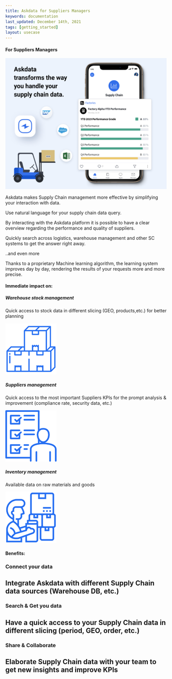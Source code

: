 ```yaml
---
title: Askdata for Suppliers Managers
keywords: documentation
last_updated: December 14th, 2021
tags: [getting_started]
layout: usecase
---
```


#### For Suppliers Managers

<img src="/media/use-cases/icons/supply_chain.png" class="image-doc p-3">

Askdata makes Supply Chain management more effective by simplifying your interaction with data.

Use natural language for your supply chain data query. 

By interacting with the Askdata platform it is possible to have a clear overview regarding the performance and quality of suppliers.

Quickly search across logistics, warehouse management and other SC systems to get the answer right away.

..and even more

Thanks to a proprietary Machine learning algorithm, the learning system improves day by day, rendering the results of your requests more and more precise.

#### Immediate impact on:

<div class="row">
  <div class="col-sm-4">
    <div class="card">
      <div class="card-body text-center">
        <h5 class="card-title">Warehouse stock management</h5>
        <p class="card-text">Quick access to stock data in different slicing (GEO, products,etc.) for better planning 

</p>
         <img src="/media/use-cases/icons/SC_1.png" class="card-img" alt="Sales Accuracy" style="max-width:160px">
      </div>
    </div>
  </div>
  <div class="col-sm-4">
    <div class="card">
      <div class="card-body text-center">
        <h5 class="card-title">Suppliers management</h5>
        <p class="card-text">Quick access to the most important Suppliers KPIs for the prompt analysis & improvement (compliance rate, security data, etc.)
</p>
        <img src="/media/use-cases/icons/SC_2.png" class="card-img" alt="Sales Accuracy" style="max-width:160px">
      </div>
    </div>
  </div>
    <div class="col-sm-4">
    <div class="card">
      <div class="card-body text-center">
        <h5 class="card-title">Inventory management</h5>
        <p class="card-text">Available data on raw materials and goods</p>
        <img src="/media/use-cases/icons/SC_3.png" class="card-img" alt="Sales Accuracy" style="max-width:160px">
      </div>
    </div>
  </div>
</div>


#### Benefits:


### Connect your data

## Integrate Askdata with different Supply Chain data sources (Warehouse DB, etc.)


### Search & Get you data

## Have a quick access to your Supply Chain data in different slicing (period, GEO, order, etc.)


### Share & Collaborate

## Elaborate Supply Chain data with your team to get new insights and improve KPIs



